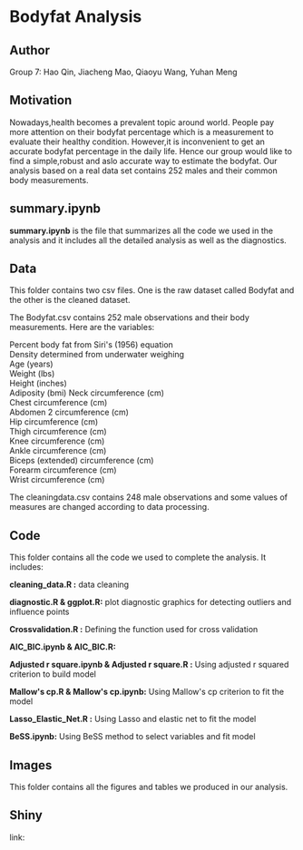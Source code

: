 # Bodyfat Analysis
## Author
Group 7: Hao Qin, Jiacheng Mao, Qiaoyu Wang, Yuhan Meng

## Motivation
Nowadays,health becomes a prevalent topic around world. People pay more attention on their bodyfat percentage which is a measurement to evaluate their healthy condition. However,it is inconvenient to get an accurate bodyfat percentage in the daily life. Hence our group would like to find a simple,robust and aslo accurate way to estimate the bodyfat. Our analysis based on a real data set contains 252 males and their common body measurements.

## summary.ipynb

**summary.ipynb** is the file that summarizes all the code we used in the analysis and it includes all the detailed analysis as well as the diagnostics.


## Data
This folder contains two csv files. One is the raw dataset called Bodyfat and the other is the cleaned dataset.

The Bodyfat.csv contains 252 male observations and their body measurements. Here are the variables:

Percent body fat from Siri's (1956) equation  
Density determined from underwater weighing  
Age (years)  
Weight (lbs)  
Height (inches)  
Adiposity (bmi)
Neck circumference (cm)  
Chest circumference (cm)  
Abdomen 2 circumference (cm)  
Hip circumference (cm)  
Thigh circumference (cm)  
Knee circumference (cm)  
Ankle circumference (cm)  
Biceps (extended) circumference (cm)  
Forearm circumference (cm)  
Wrist circumference (cm)  

The cleaningdata.csv contains 248 male observations and some values of measures are changed according to data processing.

## Code
This folder contains all the code we used to complete the analysis. It includes:

**cleaning_data.R :** 			data cleaning

**diagnostic.R & ggplot.R:** plot diagnostic graphics for detecting outliers and influence points

**Crossvalidation.R :**		   Defining the function used for cross validation

**AIC_BIC.ipynb & AIC_BIC.R:**

**Adjusted r square.ipynb & Adjusted r square.R :**  Using adjusted r squared criterion to build model

**Mallow's cp.R & Mallow's cp.ipynb:** Using Mallow's cp criterion to fit the model

**Lasso_Elastic_Net.R :**     Using Lasso and elastic net to fit the model

**BeSS.ipynb:** Using BeSS method to select variables and fit model                 

## Images

This folder contains all the figures and tables we produced in our analysis.

## Shiny
link:
